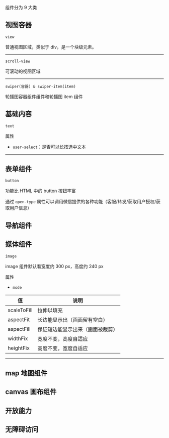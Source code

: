 组件分为 9 大类

## 视图容器

`view`

普通视图区域，类似于 div，是一个块级元素。

---

`scroll-view`

可滚动的视图区域

---

`swiper(容器) & swiper-item(item)`

轮播图容器组件组件和轮播图 item 组件

## 基础内容

`text`

属性

- `user-select`：是否可以长按选中文本

---


## 表单组件

`button`

功能比 HTML 中的 button 按钮丰富

通过 `open-type` 属性可以调用微信提供的各种功能（客服/转发/获取用户授权/获取用户信息）

## 导航组件


## 媒体组件

`image`

image 组件默认看宽度约 300 px，高度约 240 px

属性

- `mode`

| 值          | 说明                             |
| ----------- | -------------------------------- |
| scaleToFill | 拉伸以填充                       |
| aspectFit   | 长边能显示出（画面留有空白）     |
| aspectFill  | 保证短边能显示出来（画面被裁剪） |
| widthFix    | 宽度不变，高度自适应             |
| heightFix   | 高度不变，宽度自适应             |

---

## map 地图组件


## canvas 画布组件


## 开放能力


## 无障碍访问

